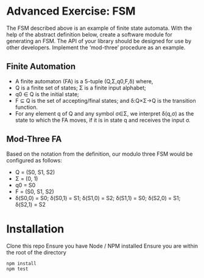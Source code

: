 # Advanced Exercise: FSM  

The FSM described above is an example of finite state automata. With the help of the abstract definition below, create a software module for generating an FSM. The API of your library should be designed for use by other developers. Implement the ‘mod-three’ procedure as an example.

## Finite Automation
- A finite automaton (FA) is a 5-tuple (Q,Σ,q0,F,δ) where,
- Q is a finite set of states; Σ is a finite input alphabet;
- q0 ∈ Q is the initial state;
- F ⊆ Q is the set of accepting/final states; and δ:Q×Σ→Q is the transition function.
- For any element q of Q and any symbol σ∈Σ, we interpret δ(q,σ) as the state to which the FA moves, if it is in state q and receives the input σ.

## Mod-Three FA
Based on the notation from the definition, our modulo three FSM would be configured as follows:

- Q = (S0, S1, S2)
- Σ = (0, 1)
- q0 = S0
- F = (S0, S1, S2)
- δ(S0,0) = S0; δ(S0,1) = S1; δ(S1,0) = S2; δ(S1,1) = S0; δ(S2,0) = S1; δ(S2,1) = S2


# Installation 
Clone this repo
Ensure you have Node / NPM installed
Ensure you are within the root of the directory 

```
npm install 
npm test
```

